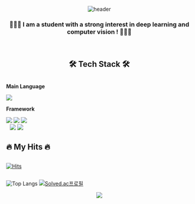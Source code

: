 <div align="center">

![header](https://capsule-render.vercel.app/api?type=waving&color=timeGradient&text=Welcome%20to%20Euntaek's%20GitHub%20👋&animation=twinkling&fontSize=33&fontAlignY=40&fontAlign=70&height=250)
###  🧑🏻‍💻 I am a student with a strong interest in deep learning and computer vision ! 🧑🏻‍💻
 <br/>


  ## 🛠️ Tech Stack 🛠️
  <div style="display:flex; flex-direction:column; align-items:flex-start;">
  <!-- Main Language -->
  <p><strong>Main Language</strong></p>
  <div>
      <img src="https://img.shields.io/badge/python-3776AB?style=for-the-badge&logo=Python&logoColor=white"> 
  </div>
  <!-- Framework -->
  <p><strong>Framework</strong></p>
  <div>
      <img src="https://img.shields.io/badge/tensorflow-FF6F00?style=for-the-badge&logo=tensorflow&logoColor=white"> 
      <img src="https://img.shields.io/badge/keras-D00000?style=for-the-badge&logo=keras&logoColor=white"> 
      <img src="https://img.shields.io/badge/pytorch-EE4C2C?style=for-the-badge&logo=pytorch&logoColor=white"><br/>
      <img src="https://img.shields.io/badge/opencv-5C3EE8?style=for-the-badge&logo=opencv&logoColor=white">
      <img src="https://img.shields.io/badge/openai gym-0081A5?style=for-the-badge&logo=openai gym&logoColor=white">
  </div>

  ## 🔥 My Hits 🔥
[![Hits](https://hits.seeyoufarm.com/api/count/incr/badge.svg?url=https%3A%2F%2Fgithub.com%2Fhoya9802&count_bg=%23224AEC&title_bg=%23000000&icon=github.svg&icon_color=%23224AEC&title=hits&edge_flat=false)](https://hits.seeyoufarm.com)


![Top Langs](https://github-readme-stats.vercel.app/api/top-langs/?username=hoya9802&layout=compact&theme=dark)
[![Solved.ac프로필](http://mazassumnida.wtf/api/generate_badge?boj=hoya9802)](https://solved.ac/{handle})
</div>

<img src="https://github.com/hoya9802/hoya9802/blob/output/github-contribution-grid-snake.svg"/>
